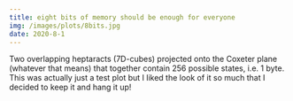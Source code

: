 ```yaml
---
title: eight bits of memory should be enough for everyone
img: /images/plots/8bits.jpg
date: 2020-8-1
---
```


Two overlapping heptaracts (7D-cubes) projected onto the Coxeter plane (whatever
that means) that together contain 256 possible states, i.e. 1 byte.
This was actually just a test plot but I liked
the look of it so much that I decided to keep it and hang it up!